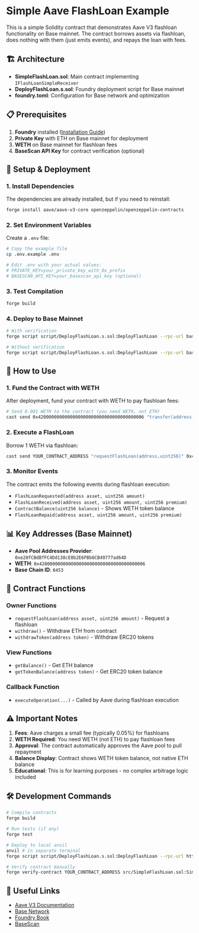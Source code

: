 # Simple Aave FlashLoan Example

This is a simple Solidity contract that demonstrates Aave V3 flashloan functionality on Base mainnet. The contract borrows assets via flashloan, does nothing with them (just emits events), and repays the loan with fees.

## 🏗️ Architecture

- **SimpleFlashLoan.sol**: Main contract implementing `IFlashLoanSimpleReceiver`
- **DeployFlashLoan.s.sol**: Foundry deployment script for Base mainnet
- **foundry.toml**: Configuration for Base network and optimization

## 📋 Prerequisites

1. **Foundry** installed ([Installation Guide](https://book.getfoundry.sh/getting-started/installation))
2. **Private Key** with ETH on Base mainnet for deployment
3. **WETH** on Base mainnet for flashloan fees
4. **BaseScan API Key** for contract verification (optional)

## 🚀 Setup & Deployment

### 1. Install Dependencies

The dependencies are already installed, but if you need to reinstall:

```bash
forge install aave/aave-v3-core openzeppelin/openzeppelin-contracts
```

### 2. Set Environment Variables

Create a `.env` file:

```bash
# Copy the example file
cp .env.example .env

# Edit .env with your actual values:
# PRIVATE_KEY=your_private_key_with_0x_prefix
# BASESCAN_API_KEY=your_basescan_api_key (optional)
```

### 3. Test Compilation

```bash
forge build
```

### 4. Deploy to Base Mainnet

```bash
# With verification
forge script script/DeployFlashLoan.s.sol:DeployFlashLoan --rpc-url base --broadcast --verify

# Without verification
forge script script/DeployFlashLoan.s.sol:DeployFlashLoan --rpc-url base --broadcast
```

## 🎯 How to Use

### 1. Fund the Contract with WETH

After deployment, fund your contract with WETH to pay flashloan fees:

```bash
# Send 0.001 WETH to the contract (you need WETH, not ETH)
cast send 0x4200000000000000000000000000000000000006 "transfer(address,uint256)" YOUR_CONTRACT_ADDRESS 1000000000000000 --rpc-url base --private-key $PRIVATE_KEY
```

### 2. Execute a FlashLoan

Borrow 1 WETH via flashloan:

```bash
cast send YOUR_CONTRACT_ADDRESS "requestFlashLoan(address,uint256)" 0x4200000000000000000000000000000000000006 1000000000000000000 --rpc-url base --private-key $PRIVATE_KEY
```

### 3. Monitor Events

The contract emits the following events during flashloan execution:

- `FlashLoanRequested(address asset, uint256 amount)`
- `FlashLoanReceived(address asset, uint256 amount, uint256 premium)`
- `ContractBalance(uint256 balance)` - Shows WETH token balance
- `FlashLoanRepaid(address asset, uint256 amount, uint256 premium)`

## 📊 Key Addresses (Base Mainnet)

- **Aave Pool Addresses Provider**: `0xe20fCBdBfFC4Dd138cE8b2E6FBb6CB49777ad64D`
- **WETH**: `0x4200000000000000000000000000000000000006`
- **Base Chain ID**: `8453`

## 🔧 Contract Functions

### Owner Functions

- `requestFlashLoan(address asset, uint256 amount)` - Request a flashloan
- `withdraw()` - Withdraw ETH from contract
- `withdrawToken(address token)` - Withdraw ERC20 tokens

### View Functions

- `getBalance()` - Get ETH balance
- `getTokenBalance(address token)` - Get ERC20 token balance

### Callback Function

- `executeOperation(...)` - Called by Aave during flashloan execution

## ⚠️ Important Notes

1. **Fees**: Aave charges a small fee (typically 0.05%) for flashloans
2. **WETH Required**: You need WETH (not ETH) to pay flashloan fees
3. **Approval**: The contract automatically approves the Aave pool to pull repayment
4. **Balance Display**: Contract shows WETH token balance, not native ETH balance
5. **Educational**: This is for learning purposes - no complex arbitrage logic included

## 🛠️ Development Commands

```bash
# Compile contracts
forge build

# Run tests (if any)
forge test

# Deploy to local anvil
anvil # in separate terminal
forge script script/DeployFlashLoan.s.sol:DeployFlashLoan --rpc-url http://localhost:8545 --broadcast

# Verify contract manually
forge verify-contract YOUR_CONTRACT_ADDRESS src/SimpleFlashLoan.sol:SimpleFlashLoan --chain-id 8453 --etherscan-api-key $BASESCAN_API_KEY --constructor-args $(cast abi-encode "constructor(address)" 0xe20fCBdBfFC4Dd138cE8b2E6FBb6CB49777ad64D)
```

## 🔗 Useful Links

- [Aave V3 Documentation](https://docs.aave.com/developers/getting-started/readme)
- [Base Network](https://base.org/)
- [Foundry Book](https://book.getfoundry.sh/)
- [BaseScan](https://basescan.org/) 